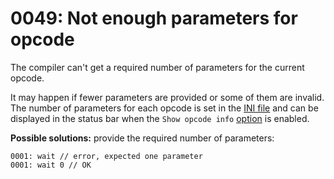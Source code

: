 # 0049: Not enough parameters for opcode

The compiler can't get a required number of parameters for the current opcode. 

It may happen if fewer parameters are provided or some of them are invalid. The number of parameters for each opcode is set in the [INI file](../../edit-modes/opcodes-list-scm.ini.md) and can be displayed in the status bar when the `Show opcode info` [option](../../editor/options/editor.md#editor-configuration) is enabled.

**Possible solutions:** provide the required number of parameters:

```text
0001: wait // error, expected one parameter
0001: wait 0 // OK
```

